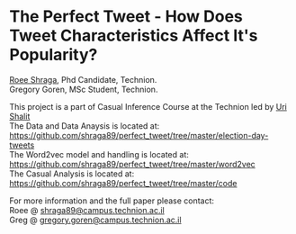 ﻿# The Perfect Tweet -  How Does Tweet Characteristics Affect It's Popularity?

[Roee Shraga](https://sites.google.com/view/roee-shraga), Phd Candidate, Technion.<br />
Gregory Goren, MSc Student, Technion.

This project is a part of Casual Inference Course at the Technion led by [Uri Shalit](https://web.iem.technion.ac.il/en/people/userprofile/urishalit.html)<br />
The Data and Data Anaysis is located at: https://github.com/shraga89/perfect_tweet/tree/master/election-day-tweets<br />
The Word2vec model and handling is located at: https://github.com/shraga89/perfect_tweet/tree/master/word2vec<br />
The Casual Analysis is located at: https://github.com/shraga89/perfect_tweet/tree/master/code<br />

For more information and the full paper please contact: <br />
Roee @ shraga89@campus.technion.ac.il<br />
Greg @ gregory.goren@campus.technion.ac.il
